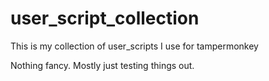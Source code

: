 # user_script_collection
This is my collection of user_scripts I use for tampermonkey

Nothing fancy. Mostly just testing things out.

